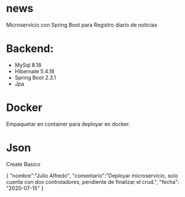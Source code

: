# news
Microservicio con Spring Boot para Registro diario de noticias


# Backend:
* MySql 8.18
* Hibernate 5.4.18
* Spring Boot 2.3.1
* Jpa  

# Docker
Empaquetar en container para deployar en docker.

# Json 
Create Basico

{
    "nombre":"Julio Alfredo",
    "comentario":"Deployar microservicio, solo cuenta con dos controladores, pendiente de finalizar el crud.",
    "fecha": "2020-07-15"
}